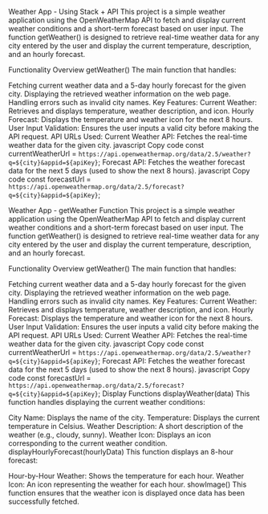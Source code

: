 
Weather App - Using Stack + API 
This project is a simple weather application using the OpenWeatherMap API to fetch and display current weather conditions and a short-term forecast based on user input. The function getWeather() is designed to retrieve real-time weather data for any city entered by the user and display the current temperature, description, and an hourly forecast.

Functionality Overview
getWeather()
The main function that handles:

Fetching current weather data and a 5-day hourly forecast for the given city.
Displaying the retrieved weather information on the web page.
Handling errors such as invalid city names.
Key Features:
Current Weather: Retrieves and displays temperature, weather description, and icon.
Hourly Forecast: Displays the temperature and weather icon for the next 8 hours.
User Input Validation: Ensures the user inputs a valid city before making the API request.
API URLs Used:
Current Weather API: Fetches the real-time weather data for the given city.
javascript
Copy code
const currentWeatherUrl = `https://api.openweathermap.org/data/2.5/weather?q=${city}&appid=${apiKey}`;
Forecast API: Fetches the weather forecast data for the next 5 days (used to show the next 8 hours).
javascript
Copy code
const forecastUrl = `https://api.openweathermap.org/data/2.5/forecast?q=${city}&appid=${apiKey}`;


Weather App - getWeather Function
This project is a simple weather application using the OpenWeatherMap API to fetch and display current weather conditions and a short-term forecast based on user input. The function getWeather() is designed to retrieve real-time weather data for any city entered by the user and display the current temperature, description, and an hourly forecast.

Functionality Overview
getWeather()
The main function that handles:

Fetching current weather data and a 5-day hourly forecast for the given city.
Displaying the retrieved weather information on the web page.
Handling errors such as invalid city names.
Key Features:
Current Weather: Retrieves and displays temperature, weather description, and icon.
Hourly Forecast: Displays the temperature and weather icon for the next 8 hours.
User Input Validation: Ensures the user inputs a valid city before making the API request.
API URLs Used:
Current Weather API: Fetches the real-time weather data for the given city.
javascript
Copy code
const currentWeatherUrl = `https://api.openweathermap.org/data/2.5/weather?q=${city}&appid=${apiKey}`;
Forecast API: Fetches the weather forecast data for the next 5 days (used to show the next 8 hours).
javascript
Copy code
const forecastUrl = `https://api.openweathermap.org/data/2.5/forecast?q=${city}&appid=${apiKey}`;
Display Functions
displayWeather(data)
This function handles displaying the current weather conditions:

City Name: Displays the name of the city.
Temperature: Displays the current temperature in Celsius.
Weather Description: A short description of the weather (e.g., cloudy, sunny).
Weather Icon: Displays an icon corresponding to the current weather condition.
displayHourlyForecast(hourlyData)
This function displays an 8-hour forecast:

Hour-by-Hour Weather: Shows the temperature for each hour.
Weather Icon: An icon representing the weather for each hour.
showImage()
This function ensures that the weather icon is displayed once data has been successfully fetched.
